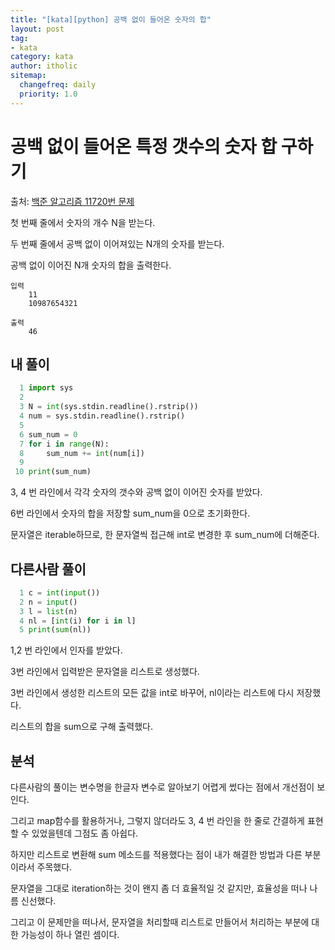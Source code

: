 ```yaml
---
title: "[kata][python] 공백 없이 들어온 숫자의 합"
layout: post
tag:
- kata
category: kata
author: itholic
sitemap:
  changefreq: daily
  priority: 1.0
---
```


# 공백 없이 들어온 특정 갯수의 숫자 합 구하기

출처: <a href="https://www.acmicpc.net/problem/11720" target="_blank">백준 알고리즘 11720번 문제</a>

첫 번째 줄에서 숫자의 개수 N을 받는다.

두 번째 줄에서 공백 없이 이어져있는 N개의 숫자를 받는다.

공백 없이 이어진 N개 숫자의 합을 출력한다.

```
입력
    11
    10987654321

출력
    46
```

## 내 풀이

```python
  1 import sys
  2
  3 N = int(sys.stdin.readline().rstrip())
  4 num = sys.stdin.readline().rstrip()
  5
  6 sum_num = 0
  7 for i in range(N):
  8     sum_num += int(num[i])
  9
 10 print(sum_num)
```

3, 4 번 라인에서 각각 숫자의 갯수와 공백 없이 이어진 숫자를 받았다.

6번 라인에서 숫자의 합을 저장할 sum_num을 0으로 초기화한다.

문자열은 iterable하므로, 한 문자열씩 접근해 int로 변경한 후 sum_num에  더해준다.

## 다른사람 풀이

```python
  1 c = int(input())
  2 n = input()
  3 l = list(n)
  4 nl = [int(i) for i in l]
  5 print(sum(nl))
```

1,2 번 라인에서 인자를 받았다.

3번 라인에서 입력받은 문자열을 리스트로 생성했다.

3번 라인에서 생성한 리스트의 모든 값을 int로 바꾸어, nl이라는 리스트에 다시 저장했다.

리스트의 합을 sum으로 구해 출력했다.


## 분석

다른사람의 풀이는 변수명을 한글자 변수로 알아보기 어렵게 썼다는 점에서 개선점이 보인다.

그리고 map함수를 활용하거나, 그렇지 않더라도 3, 4 번 라인을 한 줄로 간결하게 표현할 수 있었을텐데 그점도 좀 아쉽다.

하지만 리스트로 변환해 sum 메소드를 적용했다는 점이 내가 해결한 방법과 다른 부분이라서 주목했다.

문자열을 그대로 iteration하는 것이 왠지 좀 더 효율적일 것 같지만, 효율성을 떠나 나름 신선했다.

그리고 이 문제만을 떠나서, 문자열을 처리할때 리스트로 만들어서 처리하는 부분에 대한 가능성이 하나 열린 셈이다.
